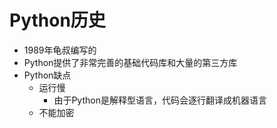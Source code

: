 # Python历史
- 1989年龟叔编写的
- Python提供了非常完善的基础代码库和大量的第三方库
- Python缺点
    - 运行慢
        - 由于Python是解释型语言，代码会逐行翻译成机器语言
    - 不能加密